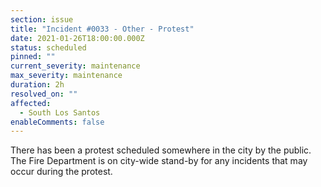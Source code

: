 ```yaml
---
section: issue
title: "Incident #0033 - Other - Protest"
date: 2021-01-26T18:00:00.000Z
status: scheduled
pinned: ""
current_severity: maintenance
max_severity: maintenance
duration: 2h
resolved_on: ""
affected:
  - South Los Santos
enableComments: false
---
```

There has been a protest scheduled somewhere in the city by the public. The Fire Department is on city-wide stand-by for any incidents that may occur during the protest.